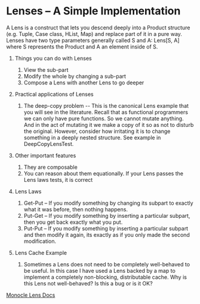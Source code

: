 # Lenses – A Simple Implementation

A Lens is a construct that lets you descend deeply into a  Product structure (e.g. Tuple, Case class, HList, Map) 
and replace part of it in a pure way. Lenses have two type parameters generally called S and A: Lens[S, A] where S 
represents the Product and A an element inside of S. 

1. Things you can do with Lenses
    1. View the sub-part
    1. Modify the whole by changing a sub-part
    1. Compose a Lens with another Lens to go deeper
1. Practical applications of Lenses
    1. The deep-copy problem -- This is the canonical Lens example that you will see in the literature. Recall that as 
    functional programmers we can only have pure functions.  So we cannot mutate anything.  And in the act of mutating it 
    we make a copy of it so as not to disturb the original.  However, consider how irritating it is to change something in 
    a deeply nested structure.  See example in DeepCopyLensTest.
    
1. Other important features 
    1. They are composable
    2. You can reason about them equationally.  If your Lens passes the Lens laws tests, it is correct
1. Lens Laws
    1. Get-Put – If you modify something by changing its subpart to exactly what it was before, then nothing happens.
    1. Put-Get – If you modify something by inserting a particular subpart,  then you get back exactly what you put.
    1. Put-Put – If you modify something by inserting a particular subpart and then modify it again,  its exactly as if you only made the second modification.
1. Lens Cache Example
    1. Sometimes a Lens does not need to be completely well-behaved to be useful.  In this case I have
    used a Lens backed by a map to implement a completely non-blocking, distributable  cache.  Why is this Lens not well-behaved?
    Is this a bug or is it OK?  
    
    
    
  [Monocle Lens Docs](https://www.scala-exercises.org/monocle/lens)
